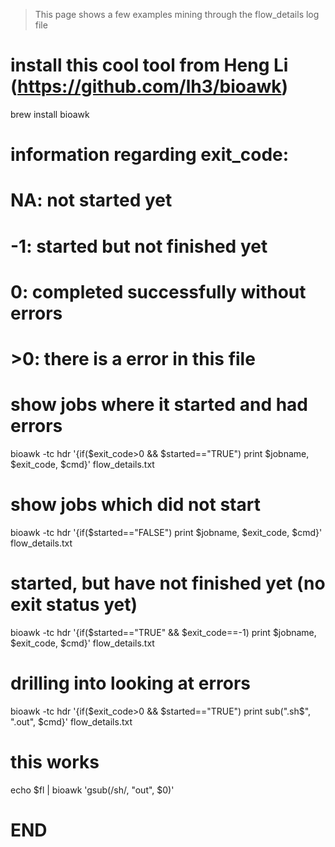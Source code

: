 >  This page shows a few examples mining through the flow_details log file

# install this cool tool from Heng Li (https://github.com/lh3/bioawk)
brew install bioawk

# information regarding exit_code:
#    NA: not started yet
#    -1: started but not finished yet
#     0: completed successfully without errors
#    >0: there is a error in this file

# show jobs where it started and had errors
bioawk -tc hdr '{if($exit_code>0 && $started=="TRUE") print $jobname, $exit_code, $cmd}' flow_details.txt

# show jobs which did not start
bioawk -tc hdr '{if($started=="FALSE") print $jobname, $exit_code, $cmd}' flow_details.txt

# started, but have not finished yet (no exit status yet)
bioawk -tc hdr '{if($started=="TRUE" && $exit_code==-1) print $jobname, $exit_code, $cmd}' flow_details.txt

# drilling into looking at errors
bioawk -tc hdr '{if($exit_code>0 && $started=="TRUE") print sub(".sh$", ".out", $cmd}' flow_details.txt


# this works
echo $fl | bioawk 'gsub(/sh/, "out", $0)'









# END
